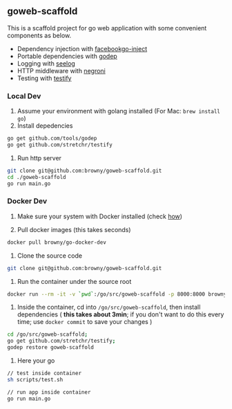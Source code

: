 ## goweb-scaffold

This is a scaffold project for go web application with some convenient components as below.

- Dependency injection with [facebookgo-inject](github.com/facebookgo/inject)
- Portable dependencies with [godep](https://github.com/tools/godep)
- Logging with [seelog](github.com/cihub/seelog)
- HTTP middleware with [negroni](https://github.com/codegangsta/negroni)
- Testing with [testify](https://github.com/stretchr/testify)

### Local Dev

1. Assume your environment with golang installed (For Mac: `brew install go`)
1. Install depedencies

  ``` sh
  go get github.com/tools/godep
  go get github.com/stretchr/testify
  ```

1. Run http server

  ``` sh
  git clone git@github.com:browny/goweb-scaffold.git
  cd ./goweb-scaffold
  go run main.go
  ```


### Docker Dev

1. Make sure your system with Docker installed (check [how](https://docs.docker.com/engine/installation/))

1. Pull docker images (this takes seconds)

  ``` sh
  docker pull browny/go-docker-dev
  ```

1. Clone the source code

  ``` sh
  git clone git@github.com:browny/goweb-scaffold.git
  ```

1. Run the container under the source root 

  ``` sh
  docker run --rm -it -v `pwd`:/go/src/goweb-scaffold -p 8000:8000 browny/go-docker-dev
  ```

1. Inside the container, cd into `/go/src/goweb-scaffold`, then install dependencies ( **this takes about 3min**; if you don't want to do this every time; use `docker commit` to save your changes )

  ``` sh
  cd /go/src/goweb-scaffold;
  go get github.com/stretchr/testify;
  godep restore goweb-scaffold  
  ```

1. Here your go

  ``` sh
  // test inside container
  sh scripts/test.sh

  // run app inside container
  go run main.go
  ```
